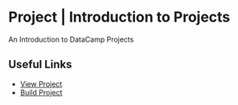 # Project | Introduction to Projects

An Introduction to DataCamp Projects

## Useful Links

- [View Project](https://projects.datacamp.com/projects/10)
- [Build Project](https://www.datacamp.com/teach/repositories/1655/branches/master)


